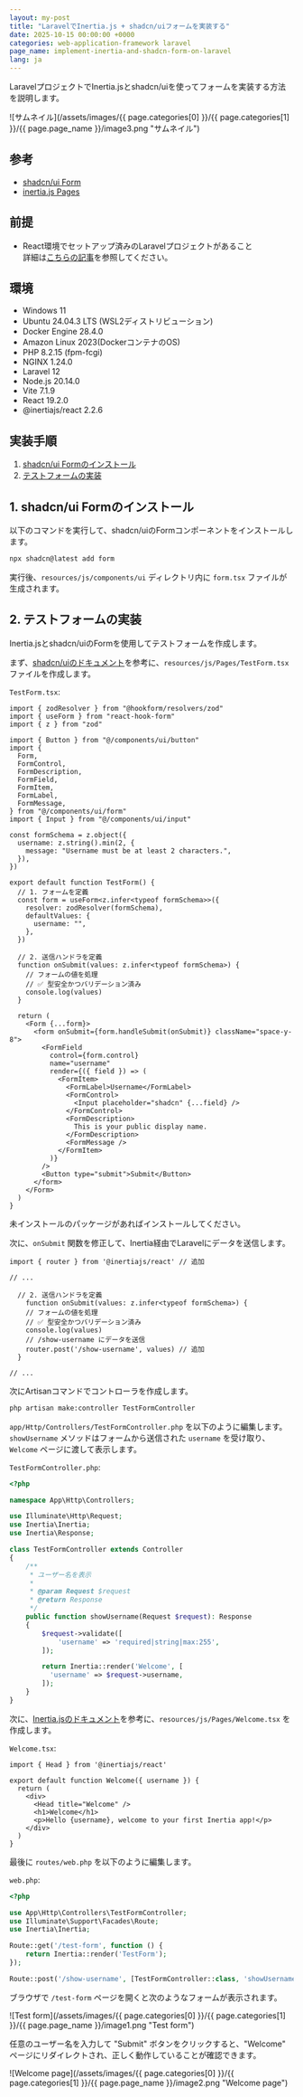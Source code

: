 ```yaml
---
layout: my-post
title: "LaravelでInertia.js + shadcn/uiフォームを実装する"
date: 2025-10-15 00:00:00 +0000
categories: web-application-framework laravel
page_name: implement-inertia-and-shadcn-form-on-laravel
lang: ja
---
```


LaravelプロジェクトでInertia.jsとshadcn/uiを使ってフォームを実装する方法を説明します。

![サムネイル](/assets/images/{{ page.categories[0] }}/{{ page.categories[1] }}/{{ page.page_name }}/image3.png "サムネイル")

## 参考
- [shadcn/ui Form](https://ui.shadcn.com/docs/components/form)
- [inertia.js Pages](https://inertiajs.com/pages)

## 前提
- React環境でセットアップ済みのLaravelプロジェクトがあること  
詳細は[こちらの記事](/web-application-framework/laravel/set-up-laravel-with-react-project)を参照してください。

## 環境
- Windows 11
- Ubuntu 24.04.3 LTS (WSL2ディストリビューション)
- Docker Engine 28.4.0
- Amazon Linux 2023(DockerコンテナのOS)
- PHP 8.2.15 (fpm-fcgi)
- NGINX 1.24.0
- Laravel 12
- Node.js 20.14.0
- Vite 7.1.9
- React 19.2.0
- @inertiajs/react 2.2.6

## 実装手順
1. [shadcn/ui Formのインストール](#1-shadcnui-formのインストール)
2. [テストフォームの実装](#2-テストフォームの実装)

## 1. shadcn/ui Formのインストール
以下のコマンドを実行して、shadcn/uiのFormコンポーネントをインストールします。

```bash
npx shadcn@latest add form
```

実行後、`resources/js/components/ui` ディレクトリ内に `form.tsx` ファイルが生成されます。

## 2. テストフォームの実装
Inertia.jsとshadcn/uiのFormを使用してテストフォームを作成します。

まず、[shadcn/uiのドキュメント](https://ui.shadcn.com/docs/components/form)を参考に、`resources/js/Pages/TestForm.tsx` ファイルを作成します。

`TestForm.tsx`:

```tsx
import { zodResolver } from "@hookform/resolvers/zod"
import { useForm } from "react-hook-form"
import { z } from "zod"
 
import { Button } from "@/components/ui/button"
import {
  Form,
  FormControl,
  FormDescription,
  FormField,
  FormItem,
  FormLabel,
  FormMessage,
} from "@/components/ui/form"
import { Input } from "@/components/ui/input"
 
const formSchema = z.object({
  username: z.string().min(2, {
    message: "Username must be at least 2 characters.",
  }),
})
 
export default function TestForm() {
  // 1. フォームを定義
  const form = useForm<z.infer<typeof formSchema>>({
    resolver: zodResolver(formSchema),
    defaultValues: {
      username: "",
    },
  })
 
  // 2. 送信ハンドラを定義
  function onSubmit(values: z.infer<typeof formSchema>) {
    // フォームの値を処理
    // ✅ 型安全かつバリデーション済み
    console.log(values)
  }
 
  return (
    <Form {...form}>
      <form onSubmit={form.handleSubmit(onSubmit)} className="space-y-8">
        <FormField
          control={form.control}
          name="username"
          render={({ field }) => (
            <FormItem>
              <FormLabel>Username</FormLabel>
              <FormControl>
                <Input placeholder="shadcn" {...field} />
              </FormControl>
              <FormDescription>
                This is your public display name.
              </FormDescription>
              <FormMessage />
            </FormItem>
          )}
        />
        <Button type="submit">Submit</Button>
      </form>
    </Form>
  )
}

```

未インストールのパッケージがあればインストールしてください。

次に、`onSubmit` 関数を修正して、Inertia経由でLaravelにデータを送信します。

```tsx
import { router } from '@inertiajs/react' // 追加

// ...

  // 2. 送信ハンドラを定義
    function onSubmit(values: z.infer<typeof formSchema>) {
    // フォームの値を処理
    // ✅ 型安全かつバリデーション済み
    console.log(values)
    // /show-username にデータを送信
    router.post('/show-username', values) // 追加
  }

// ...

```

次にArtisanコマンドでコントローラを作成します。

```bash
php artisan make:controller TestFormController
```

`app/Http/Controllers/TestFormController.php` を以下のように編集します。  
`showUsername` メソッドはフォームから送信された `username` を受け取り、`Welcome` ページに渡して表示します。

`TestFormController.php`:

```php
<?php

namespace App\Http\Controllers;

use Illuminate\Http\Request;
use Inertia\Inertia;
use Inertia\Response;

class TestFormController extends Controller
{
    /**
     * ユーザー名を表示
     *
     * @param Request $request
     * @return Response
     */
    public function showUsername(Request $request): Response
    {
        $request->validate([
            'username' => 'required|string|max:255',
        ]);

        return Inertia::render('Welcome', [
          'username' => $request->username,
        ]);
    }
}

```

次に、[Inertia.jsのドキュメント](https://inertiajs.com/pages)を参考に、`resources/js/Pages/Welcome.tsx` を作成します。

`Welcome.tsx`:

```tsx
import { Head } from '@inertiajs/react'

export default function Welcome({ username }) {
  return (
    <div>
      <Head title="Welcome" />
      <h1>Welcome</h1>
      <p>Hello {username}, welcome to your first Inertia app!</p>
    </div>
  )
}

```

最後に `routes/web.php` を以下のように編集します。

`web.php`:

```php
<?php

use App\Http\Controllers\TestFormController;
use Illuminate\Support\Facades\Route;
use Inertia\Inertia;

Route::get('/test-form', function () {
    return Inertia::render('TestForm');
});

Route::post('/show-username', [TestFormController::class, 'showUsername']);

```

ブラウザで `/test-form` ページを開くと次のようなフォームが表示されます。

![Test form](/assets/images/{{ page.categories[0] }}/{{ page.categories[1] }}/{{ page.page_name }}/image1.png "Test form")

任意のユーザー名を入力して "Submit" ボタンをクリックすると、"Welcome" ページにリダイレクトされ、正しく動作していることが確認できます。

![Welcome page](/assets/images/{{ page.categories[0] }}/{{ page.categories[1] }}/{{ page.page_name }}/image2.png "Welcome page")